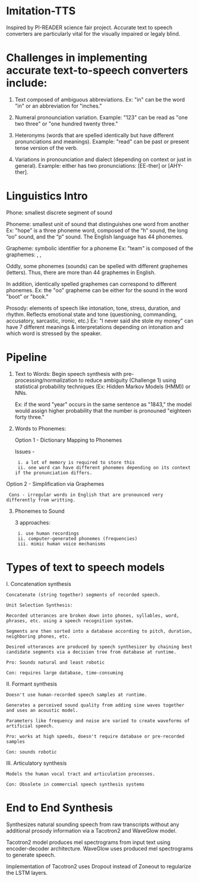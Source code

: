 # Imitation-TTS

Inspired by PI-READER science fair project. Accurate text to speech converters are particularly vital for the visually impaired or legaly blind. 


# Challenges in implementing accurate text-to-speech converters include:

1) Text composed of ambiguous abbreviations. Ex: "in" can be the word "in" or an abbreviation for "inches."

2) Numeral pronounciation variation. Example: "123" can be read as "one two three" or "one hundred twenty three."

3) Heteronyms (words that are spelled identically but have different pronunciations and meanings). Example: "read" can be past or present tense version of the verb.

4) Variations in pronounciation and dialect (depending on context or just in general). Example: either has two pronunciations: [EE-ther] or [AHY-ther].

# Linguistics Intro

Phone: smallest discrete segment of sound

Phoneme: smallest unit of sound that distinguishes one word from another
Ex: "hope” is a three phoneme word, composed of the “h” sound, the long “oo” sound, and the “p” sound.
The English language has 44 phonemes.

Grapheme: symbolic identifier for a phoneme
Ex: "team" is composed of the graphemes: <t>, <ee>, <m>

Oddly, some phonemes (sounds) can be spelled with different graphemes (letters). Thus, there are more than 44 graphemes in English.

In addition, identically spelled graphemes can correspond to different phonemes. 
Ex: the "oo" grapheme can be either for the sound in the word "boot" or "book."
  
Prosody: elements of speech like intonation, tone, stress, duration, and rhythm.
Reflects emotional state and tone (questioning, commanding, accusatory, sarcastic, ironic, etc.)
Ex: "I never said she stole my money" can have 7 different meanings & interpretations depending on intonation and which word is stressed by the speaker.

# Pipeline

1) Text to Words:
Begin speech synthesis with pre-processing/normalization to reduce ambiguity (Challenge 1) using statistical probability techniques (Ex: Hidden Markov Models (HMM)) or NNs.

    Ex: if the word "year" occurs in the same sentence as "1843," the model would assign higher probability that the number is pronouned "eighteen forty three."

2) Words to Phonemes:
    
    Option 1 - Dictionary Mapping to Phonemes
  
      Issues - 
        
        i. a lot of memory is required to store this
        ii. one word can have different phonemes depending on its context if the pronunciation differs.

  Option 2 - Simplification via Graphemes
    
     Cons - irregular words in English that are pronounced very differently from writting.

3) Phonemes to Sound
  
    3 approaches:
  
        i. use human recordings
        ii. computer-generated phonemes (frequencies) 
        iii. mimic human voice mechanisms
  
# Types of text to speech models
  
  I. Concatenation synthesis
    
    Concatenate (string together) segments of recorded speech.
    
    Unit Selection Synthesis:

    Recorded utterances are broken down into phones, syllables, word, phrases, etc. using a speech recognition system.

    Segments are then sorted into a database according to pitch, duration, neighboring phones, etc.

    Desired utterances are produced by speech synthesizer by chaining best candidate segments via a decision tree from database at runtime.

    Pro: Sounds natural and least robotic

    Con: requires large database, time-consuming

  II. Formant synthesis

    Doesn't use human-recorded speech samples at runtime.

    Generates a perceived sound quality from adding sine waves together and uses an acoustic model.

    Parameters like frequency and noise are varied to create waveforms of artificial speech.

    Pro: works at high speeds, doesn't require database or pre-recorded samples

    Con: sounds robotic

  III. Articulatory synthesis

    Models the human vocal tract and articulation processes.

    Con: Obsolete in commercial speech synthesis systems
  
# End to End Synthesis

Synthesizes natural sounding speech from raw transcripts without any additional prosody information via a Tacotron2 and WaveGlow model.

Tacotron2 model produces mel spectrograms from input text using encoder-decoder architecture. WaveGlow uses produced mel spectrograms to generate speech.

Implementation of Tacotron2 uses Dropout instead of Zoneout to regularize the LSTM layers.
